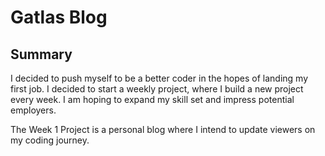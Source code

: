 # Gatlas Blog

## Summary 
I decided to push myself to be a better coder in the hopes of landing my first job. I decided to start a weekly project, where I build a new project every week.  I am hoping to expand my skill set and impress potential employers.  

The Week 1 Project is a personal blog where I intend to update viewers on my coding journey.